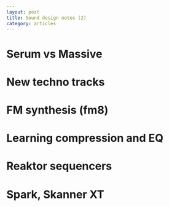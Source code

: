 ```yaml
---
layout: post
title: Sound design notes (2)
category: articles
---
```


# Serum vs Massive

# New techno tracks

# FM synthesis (fm8)

# Learning compression and EQ

# Reaktor sequencers

# Spark, Skanner XT
